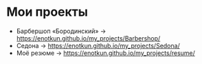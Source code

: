 # Мои проекты

- Барбершоп «Бородинский» → https://enotkun.github.io/my_projects/Barbershop/
- Седона → https://enotkun.github.io/my_projects/Sedona/
- Моё резюме → https://enotkun.github.io/my_projects/resume/

